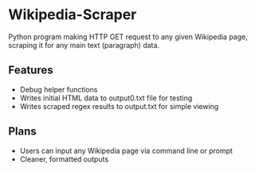 # Wikipedia-Scraper
Python program making HTTP GET request to any given Wikipedia page, scraping it for any main text (paragraph) data.

## Features
* Debug helper functions
* Writes initial HTML data to output0.txt file for testing
* Writes scraped regex results to output.txt for simple viewing

## Plans
* Users can input any Wikipedia page via command line or prompt
* Cleaner, formatted outputs
